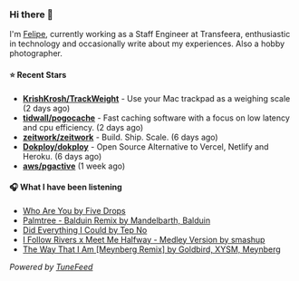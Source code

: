 ### Hi there 👋

I'm [Felipe](https://felipevm.com), currently working as a Staff Engineer at Transfeera, enthusiastic in technology and occasionally write about my experiences. Also a hobby photographer.

#### ⭐ Recent Stars
- **[KrishKrosh/TrackWeight](https://github.com/KrishKrosh/TrackWeight)** - Use your Mac trackpad as a weighing scale (2 days ago)
- **[tidwall/pogocache](https://github.com/tidwall/pogocache)** - Fast caching software with a focus on low latency and cpu efficiency. (2 days ago)
- **[zeitwork/zeitwork](https://github.com/zeitwork/zeitwork)** - Build. Ship. Scale. (6 days ago)
- **[Dokploy/dokploy](https://github.com/Dokploy/dokploy)** - Open Source Alternative to Vercel, Netlify and Heroku. (6 days ago)
- **[aws/pgactive](https://github.com/aws/pgactive)** (1 week ago)

#### 🎧 What I have been listening
- [Who Are You by Five Drops](https://open.spotify.com/track/54I00cVx56M4YwByV1dJJv)
- [Palmtree - Balduin Remix by Mandelbarth, Balduin](https://open.spotify.com/track/2TI5o3Xzyv9QG4zKwL1XUc)
- [Did Everything I Could by Tep No](https://open.spotify.com/track/6JqvXySsnSQtyvTyqtNlNf)
- [I Follow Rivers x Meet Me Halfway - Medley Version by smashup](https://open.spotify.com/track/35CXS5il66nJkKjAiSzyQl)
- [The Way That I Am [Meynberg Remix] by Goldbird, XYSM, Meynberg](https://open.spotify.com/track/74ddFVQ0oLkvm20NXddkfi)

_Powered by [TuneFeed](https://tunefeed.app?ref=github.com)_
